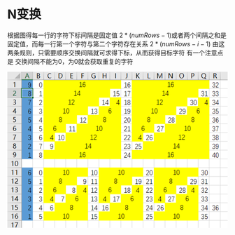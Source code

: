 # N变换

根据图得每一行的字符下标间隔是固定值 $2 * (numRows - 1)$或者两个间隔之和是固定值，而每一行第一个字符与第二个字符存在关系 $2 * (numRows - i - 1)$ 由这两条规则，只需要顺序交换间隔就可求得下标，从而获得目标字符
有一个注意点是 交换间隔不能为0，为0就会获取重复的字符

![N字形变换](../../../../../../../../resources/img/N字形变换.png)

